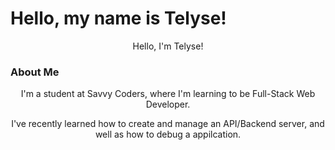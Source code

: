 # Hello, my name is Telyse!
<p align="center"> Hello, I'm Telyse!</p>

### About Me
<p align="center"> I'm a student at Savvy Coders, where I'm learning to be Full-Stack Web Developer.</p>
<p align="center"> I've recently learned how to create and manage an API/Backend server, and well as how to debug a appilcation.</p>
